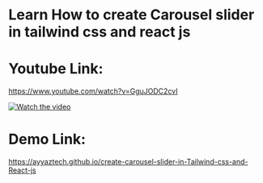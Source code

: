 # Learn How to create Carousel slider in tailwind css and react js
# Youtube Link:
https://www.youtube.com/watch?v=GguJODC2cvI

[![Watch the video](https://img.youtube.com/vi/GguJODC2cvI/hqdefault.jpg)](https://www.youtube.com/embed/GguJODC2cvI)

# Demo Link:
https://ayyaztech.github.io/create-carousel-slider-in-Tailwind-css-and-React-js
